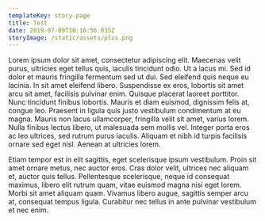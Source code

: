 ```yaml
---
templateKey: story-page
title: Test
date: 2019-07-09T10:16:56.035Z
storyImage: /static/assets/plus.png
---
```

Lorem ipsum dolor sit amet, consectetur adipiscing elit. Maecenas velit purus, ultricies eget tellus quis, iaculis tincidunt odio. Ut a lacus mi. Sed id dolor et mauris fringilla fermentum sed ut dui. Sed eleifend quis neque eu lacinia. In sit amet eleifend libero. Suspendisse ex eros, lobortis sit amet arcu sit amet, facilisis pulvinar enim. Quisque placerat laoreet porttitor. Nunc tincidunt finibus lobortis. Mauris et diam euismod, dignissim felis at, congue leo. Praesent in ligula quis justo vestibulum condimentum at eu magna. Mauris non lacus ullamcorper, fringilla velit sit amet, varius lorem. Nulla finibus lectus libero, ut malesuada sem mollis vel. Integer porta eros ac leo ultrices, sed rutrum purus iaculis. Aliquam et nibh id turpis facilisis ornare sed eget nisl. Aenean at ultricies lorem.



Etiam tempor est in elit sagittis, eget scelerisque ipsum vestibulum. Proin sit amet ornare metus, nec auctor eros. Cras dolor velit, ultrices nec aliquam et, auctor quis tellus. Pellentesque scelerisque, neque id consequat maximus, libero elit rutrum quam, vitae euismod magna nisi eget lorem. Morbi sit amet aliquam quam. Vivamus libero augue, sagittis semper arcu at, consequat tempus ligula. Curabitur nec tellus in ante pulvinar vestibulum et nec enim.
